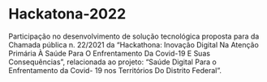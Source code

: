 # Hackatona-2022
Participação no desenvolvimento de solução tecnológica proposta para da Chamada pública n. 22/2021 da “Hackathona: Inovação Digital Na Atenção Primária À Saúde Para O Enfrentamento Da Covid-19 E Suas Consequências”, relacionada ao projeto: “Saúde Digital Para o Enfrentamento da Covid- 19 nos Territórios Do Distrito Federal”. 
